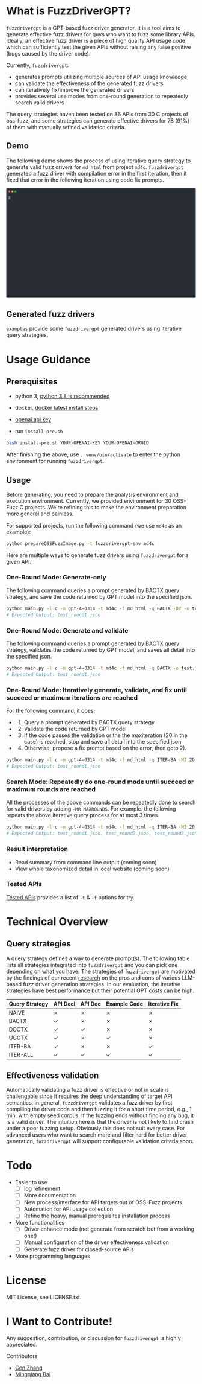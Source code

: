 # What is FuzzDriverGPT?

`fuzzdrivergpt` is a GPT-based fuzz driver generator.
It is a tool aims to generate effective fuzz drivers for guys who want to fuzz some library APIs.
Ideally, an effective fuzz driver is a piece of high quality API usage code which can sufficiently test the given APIs without raising any false positive (bugs caused by the driver code).

Currently, `fuzzdrivergpt`:
- generates prompts utilizing multiple sources of API usage knowledge
- can validate the effectiveness of the generated fuzz drivers
- can iteratively fix/improve the generated drivers
- provides several use modes from one-round generation to repeatedly search valid drivers

The query strategies haven been tested on 86 APIs from 30 C projects of oss-fuzz, and some strategies can generate effective drivers for 78 (91%) of them with manually refined validation criteria.

## Demo

The following demo shows the process of using iterative query strategy to generate valid fuzz drivers for `md_html` from project `md4c`.
`fuzzdrivergpt` generated a fuzz driver with compilation error in the first iteration, then it fixed that error in the following iteration using code fix prompts.

![video demo](doc/demo/demo.svg)

## Generated fuzz drivers

[`examples`](https://github.com/occia/fuzzdrivergpt/tree/main/examples) provide some `fuzzdrivergpt` generated drivers using iterative query strategies.


# Usage Guidance

## Prerequisites

- python 3, [python 3.8 is recommended](https://docs.python-guide.org/starting/install3/linux/)

- docker, [docker latest install steps](https://docs.docker.com/desktop/install/linux-install/)

- [openai api key](https://help.openai.com/en/articles/4936850-where-do-i-find-my-secret-api-key)

- run `install-pre.sh`

```bash
bash install-pre.sh YOUR-OPENAI-KEY YOUR-OPENAI-ORGID
```

After finishing the above, use `. venv/bin/activate` to enter the python environment for running `fuzzdrivergpt`.

## Usage 

Before generating, you need to prepare the analysis environment and execution environment. Currently, we provided environment for 30 OSS-Fuzz C projects. We're refining this to make the environment preparation more general and painless.

For supported projects, run the following command (we use `md4c` as an example):
```bash
python prepareOSSFuzzImage.py -t fuzzdrivergpt-env md4c
```

Here are multiple ways to generate fuzz drivers using `fuzzdrivergpt` for a given API.

### One-Round Mode: Generate-only

The following command queries a prompt generated by BACTX query strategy, and save the code returned by GPT model into the specified json.

```bash
python main.py -l c -m gpt-4-0314 -t md4c -f md_html -q BACTX -DV -o test.json
# Expected Output: test_round1.json
```

### One-Round Mode: Generate and validate

The following command queries a prompt generated by BACTX query strategy, validates the code returned by GPT model, and saves all detail into the specified json.

```bash
python main.py -l c -m gpt-4-0314 -t md4c -f md_html -q BACTX -o test.json
# Expected Output: test_round1.json
```

### One-Round Mode: Iteratively generate, validate, and fix until succeed or maximum iterations are reached

For the following command, it does:

- 1) Query a prompt generated by BACTX query strategy
- 2) Validate the code returned by GPT model
- 3) If the code passes the validation or the the maxiteration (20 in the case) is reached, stop and save all detail into the specified json
- 4) Otherwise, propose a fix prompt based on the error, then goto 2).

```bash
python main.py -l c -m gpt-4-0314 -t md4c -f md_html -q ITER-BA -MI 20 -o test.json
# Expected Output: test_round1.json
```

### Search Mode: Repeatedly do one-round mode until succeed or maximum rounds are reached

All the processes of the above commands can be repeatedly done to search for valid drivers by adding `-MR MAXROUNDS`.
For example. the following repeats the above iterative query process for at most 3 times.

```bash
python main.py -l c -m gpt-4-0314 -t md4c -f md_html -q ITER-BA -MI 20 -MR 3 -o test.json
# Expected Output: test_round1.json, test_round2.json, test_round3.json, 
```

### Result interpretation

- Read summary from command line output (coming soon)
- View whole taxonomized detail in local website (coming soon)

### Tested APIs

[Tested APIs](https://github.com/occia/fuzzdrivergpt/tree/main/doc/tested_apis.md) provides a list of `-t` & `-f` options for try.

# Technical Overview

## Query strategies

A query strategy defines a way to generate prompt(s). The following table lists all strategies integrated into `fuzzdrivergpt` and you can pick one depending on what you have.
The strategies of `fuzzdrivergpt` are motivated by the findings of our recent [research](https://github.com/occia/fuzzdrivergpt/tree/main/doc/research_paper.md) on the pros and cons of various LLM-based fuzz driver generation strategies. 
In our evaluation, the iterative strategies have best performance but their potential GPT costs can be high.

|Query Strategy| API Decl| API Doc| Example Code| Iterative Fix|
| ---          | ---     | ---    | ---         | ---          |
| NAIVE        | &cross; | &cross;| &cross;     | &cross;      |
| BACTX        | &check; | &cross;| &cross;     | &cross;      |
| DOCTX        | &check; | &check;| &cross;     | &cross;      |
| UGCTX        | &check; | &cross;| &check;     | &cross;      |
| ITER-BA      | &check; | &cross;| &cross;     | &check;      |
| ITER-ALL     | &check; | &check;| &check;     | &check;      |

## Effectiveness validation

Automatically validating a fuzz driver is effective or not in scale is challengable since it requires the deep understanding of target API semantics.
In general, `fuzzdrivergpt` validates a fuzz driver by first compiling the driver code and then fuzzing it for a short time period, e.g., 1 min, with empty seed corpus.
If the fuzzing ends without finding any bug, it is a valid driver.
The intuition here is that the driver is not likely to find crash under a poor fuzzing setup.
Obviously this does not suit every case.
For advanced users who want to search more and filter hard for better driver generation, `fuzzdrivergpt` will support configurable validation criteria soon.


# Todo

- Easier to use
	- [ ] log refinement
	- [ ] More documentation
	- [ ] New process/interface for API targets out of OSS-Fuzz projects
	- [ ] Automation for API usage collection
	- [ ] Refine the heavy, manual prerequisites installation process

- More functionalities
	- [ ] Driver enhance mode (not generate from scratch but from a working one!)
	- [ ] Manual configuration of the driver effectiveness validation 
	- [ ] Generate fuzz driver for closed-source APIs

- More programming languages


# License

MIT License, see LICENSE.txt.


# I Want to Contribute!

Any suggestion, contribution, or discussion for `fuzzdrivergpt` is highly appreciated.

Contributors:
- [Cen Zhang](https://www.github.com/occia)
- [Mingqiang Bai](https://www.github.com/7zq12lvm-b)
